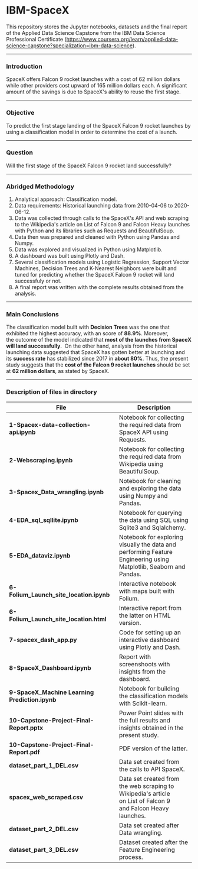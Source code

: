 # **IBM-SpaceX**
This repository stores the Jupyter notebooks, datasets and the final report of the Applied Data Science Capstone from the IBM Data Science Professional Certificate (https://www.coursera.org/learn/applied-data-science-capstone?specialization=ibm-data-science).

____
### **Introduction**
SpaceX offers Falcon 9 rocket launches with a cost of 62 million dollars while other providers cost upward of 165 million dollars each. A significant amount of the savings is due to SpaceX's ability to reuse the first stage.

____
### **Objective**
To predict the first stage landing of the SpaceX Falcon 9 rocket launches by using a classification model in order to determine the cost of a launch.

____
### **Question**
Will the first stage of the SpaceX Falcon 9 rocket land successfully? 

____
### **Abridged Methodology**
1) Analytical approach: Classification model.
2) Data requirements: Historical launching data from 2010-04-06 to 2020-06-12.
3) Data was collected through calls to the SpaceX's API and web scraping to the Wikipedia's article on List of Falcon 9 and Falcon Heavy launches with Python and its libraries such as Requests and BeautifulSoup.
4) Data then was prepared and cleaned with Python using Pandas and Numpy. 
5) Data was explored and visualized in Python using Matplotlib.
6) A dashboard was built using Plotly and Dash.
7) Several classification models using Logistic Regression, Support Vector Machines, Decision Trees and K-Nearest Neighbors were built and tuned for predicting whether the SpaceX Falcon 9 rocket will land successfuly or not.
8) A final report was written with the complete results obtained from the analysis.

___
### **Main Conclusions**
The classification model built with **Decision Trees** was the one that exhibited the highest accuracy, with an score of **88.9%**. Moreover, the outcome of the model indicated that **most of the launches from SpaceX will land successfully**. 
On the other hand, analysis from the historical launching data suggested that SpaceX has gotten better at launching and its **success rate** has stabilized since 2017 in **about 80%**.
Thus, the present study suggests that the **cost of the Falcon 9 rocket launches** should be set at **62 million dollars**, as stated by SpaceX.

____
### **Description of files in directory**
| **File** | **Description** |
| ------------- | ------------- |
| **1-Spacex-data-collection-api.ipynb** | Notebook for collecting the required data from SpaceX API using Requests. |
| **2-Webscraping.ipynb** | Notebook for collecting the required data from Wikipedia using BeautifulSoup.
| **3-Spacex_Data_wrangling.ipynb** | Notebook for cleaning and exploring the data using Numpy and Pandas.
| **4-EDA_sql_sqllite.ipynb** | Notebook for querying the data using SQL using Sqlite3 and Sqlalchemy.
| **5-EDA_dataviz.ipynb** | Notebook for exploring visually the data and performing Feature Engineering using Matplotlib, Seaborn and Pandas.
| **6-Folium_Launch_site_location.ipynb** | Interactive notebook with maps built with Folium.
| **6-Folium_Launch_site_location.html** | Interactive report from the latter on HTML version.
| **7-spacex_dash_app.py** | Code for setting up an interactive dashboard using Plotly and Dash.
| **8-SpaceX_Dashboard.ipynb** | Report with screenshoots with insights from the dashboard.
| **9-SpaceX_Machine Learning Prediction.ipynb** | Notebook for building the classification models with Scikit-learn.
| **10-Capstone-Project-Final-Report.pptx** | Power Point slides with the full results and insights obtained in the present study.
| **10-Capstone-Project-Final-Report.pdf** | PDF version of the latter.
| **dataset_part_1_DEL.csv** | Data set created from the calls to API SpaceX.
| **spacex_web_scraped.csv** | Data set created from the web scraping to Wikipedia's article on List of Falcon 9 and Falcon Heavy launches.
| **dataset_part_2_DEL.csv** | Data set created after Data wrangling.
| **dataset_part_3_DEL.csv** | Dataset created after the Feature Engineering process.

